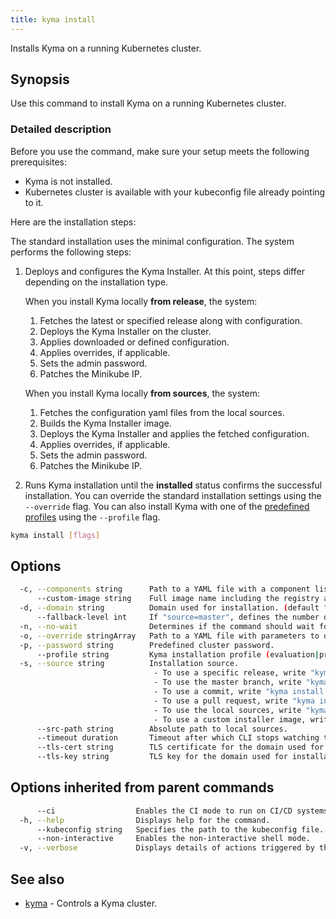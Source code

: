 ```yaml
---
title: kyma install
---
```


Installs Kyma on a running Kubernetes cluster.

## Synopsis

Use this command to install Kyma on a running Kubernetes cluster.

### Detailed description

Before you use the command, make sure your setup meets the following prerequisites:

* Kyma is not installed.
* Kubernetes cluster is available with your kubeconfig file already pointing to it.

Here are the installation steps:

The standard installation uses the minimal configuration. The system performs the following steps:

1. Deploys and configures the Kyma Installer. At this point, steps differ depending on the installation type.

   When you install Kyma locally **from release**, the system:

   1. Fetches the latest or specified release along with configuration.
   2. Deploys the Kyma Installer on the cluster.
   3. Applies downloaded or defined configuration.
   4. Applies overrides, if applicable.
   5. Sets the admin password.
   6. Patches the Minikube IP.

   When you install Kyma locally **from sources**, the system:

   1. Fetches the configuration yaml files from the local sources.
   2. Builds the Kyma Installer image.
   3. Deploys the Kyma Installer and applies the fetched configuration.
   4. Applies overrides, if applicable.
   5. Sets the admin password.
   6. Patches the Minikube IP.

2. Runs Kyma installation until the **installed** status confirms the successful installation. You can override the standard installation settings using the `--override` flag. You can also install Kyma with one of the [predefined profiles](https://kyma-project.io/docs/master/root/kyma/#installation-overview-profiles) using the `--profile` flag. 

```bash
kyma install [flags]
```

## Options

```bash
  -c, --components string      Path to a YAML file with a component list to override.
      --custom-image string    Full image name including the registry and the tag. Required for installation from local sources to a remote cluster.
  -d, --domain string          Domain used for installation. (default "kyma.local")
      --fallback-level int     If "source=master", defines the number of commits from master branch taken into account if artifacts for newer commits do not exist yet (default 5)
  -n, --no-wait                Determines if the command should wait for Kyma installation to complete.
  -o, --override stringArray   Path to a YAML file with parameters to override.
  -p, --password string        Predefined cluster password.
      --profile string         Kyma installation profile (evaluation|production). If not specified, Kyma is installed with the default chart values.
  -s, --source string          Installation source.
                               	- To use a specific release, write "kyma install --source=1.15.1".
                               	- To use the master branch, write "kyma install --source=master".
                               	- To use a commit, write "kyma install --source=34edf09a".
                               	- To use a pull request, write "kyma install --source=PR-9486".
                               	- To use the local sources, write "kyma install --source=local".
                               	- To use a custom installer image, write "kyma install --source=user/my-kyma-installer:v1.4.0".
      --src-path string        Absolute path to local sources.
      --timeout duration       Timeout after which CLI stops watching the installation progress. (default 1h0m0s)
      --tls-cert string        TLS certificate for the domain used for installation. The certificate must be a base64-encoded value.
      --tls-key string         TLS key for the domain used for installation. The key must be a base64-encoded value.
```

## Options inherited from parent commands

```bash
      --ci                  Enables the CI mode to run on CI/CD systems. It avoids any user interaction (such as no dialog prompts) and ensures that logs are formatted properly in log files (such as no spinners for CLI steps).
  -h, --help                Displays help for the command.
      --kubeconfig string   Specifies the path to the kubeconfig file. By default, Kyma CLI uses the KUBECONFIG environment variable or "/$HOME/.kube/config" if the variable is not set.
      --non-interactive     Enables the non-interactive shell mode.
  -v, --verbose             Displays details of actions triggered by the command.
```

## See also

* [kyma](#kyma-kyma)	 - Controls a Kyma cluster.
